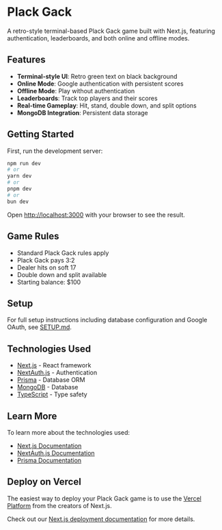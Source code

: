 # Plack Gack

A retro-style terminal-based Plack Gack game built with Next.js, featuring authentication, leaderboards, and both online and offline modes.

## Features

- **Terminal-style UI**: Retro green text on black background
- **Online Mode**: Google authentication with persistent scores
- **Offline Mode**: Play without authentication
- **Leaderboards**: Track top players and their scores
- **Real-time Gameplay**: Hit, stand, double down, and split options
- **MongoDB Integration**: Persistent data storage

## Getting Started

First, run the development server:

```bash
npm run dev
# or
yarn dev
# or
pnpm dev
# or
bun dev
```

Open [http://localhost:3000](http://localhost:3000) with your browser to see the result.

## Game Rules

- Standard Plack Gack rules apply
- Plack Gack pays 3:2
- Dealer hits on soft 17
- Double down and split available
- Starting balance: $100

## Setup

For full setup instructions including database configuration and Google OAuth, see [SETUP.md](./SETUP.md).

## Technologies Used

- [Next.js](https://nextjs.org) - React framework
- [NextAuth.js](https://next-auth.js.org) - Authentication
- [Prisma](https://prisma.io) - Database ORM
- [MongoDB](https://mongodb.com) - Database
- [TypeScript](https://typescriptlang.org) - Type safety

## Learn More

To learn more about the technologies used:

- [Next.js Documentation](https://nextjs.org/docs)
- [NextAuth.js Documentation](https://next-auth.js.org/getting-started/introduction)
- [Prisma Documentation](https://www.prisma.io/docs)

## Deploy on Vercel

The easiest way to deploy your Plack Gack game is to use the [Vercel Platform](https://vercel.com/new?utm_medium=default-template&filter=next.js&utm_source=create-next-app&utm_campaign=create-next-app-readme) from the creators of Next.js.

Check out our [Next.js deployment documentation](https://nextjs.org/docs/app/building-your-application/deploying) for more details.
